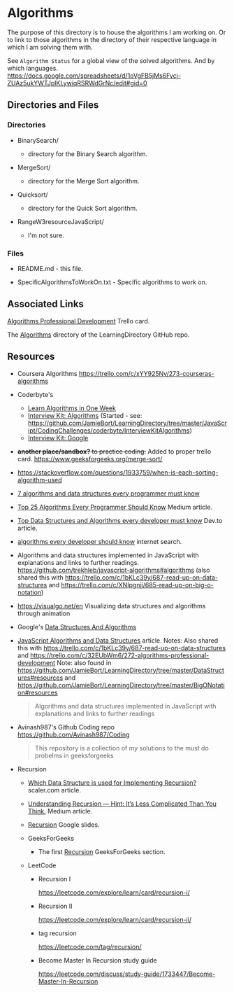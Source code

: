 # Algorithms

The purpose of this directory is to house the algorithms I am working on.
Or to link to those algorithms in the directory of their respective language in which I am solving them with.

See `Algorithm Status` for a global view of the solved algorithms. And by which languages.
https://docs.google.com/spreadsheets/d/1oVgFB5jMs6Fvcj-ZUAz5ukYWTJpIKLywiqRSRWdGrNc/edit#gid=0

## Directories and Files

### Directories

- BinarySearch/

  - directory for the Binary Search algorithm.

- MergeSort/

  - directory for the Merge Sort algorithm.

- Quicksort/

  - directory for the Quick Sort algorithm.

- RangeW3resourceJavaScript/
  - I'm not sure.

### Files

- README.md - this file.

- SpecificAlgorithmsToWorkOn.txt - Specific algorithms to work on.

## Associated Links

[Algorithms Professional Development](https://trello.com/c/32EUbWm6/272-algorithms-professional-development) Trello card.

The [Algorithms](https://github.com/JamieBort/LearningDirectory/tree/master/Algorithms) directory of the LearningDirectory GitHub repo.

## Resources

- Coursera Algorithms
  https://trello.com/c/xYY925Nv/273-courseras-algorithms

- Coderbyte's

  - [Learn Algorithms in One Week](https://coderbyte.com/starter-course/algorithms-and-data-structures)
  - [Interview Kit: Algorithms](https://coderbyte.com/interview-kit/algorithms) (Started - see: https://github.com/JamieBort/LearningDirectory/tree/master/JavaScript/CodingChallenges/coderbyte/InterviewKitAlgorithms)
  - [Interview Kit: Google](https://coderbyte.com/interview-kit/google)

- ~~**another place/sandbox?** to practice coding:~~ Added to proper trello card.
  https://www.geeksforgeeks.org/merge-sort/

- https://stackoverflow.com/questions/1933759/when-is-each-sorting-algorithm-used

- [7 algorithms and data structures every programmer must know](https://u.osu.edu/cstutorials/2016/11/21/7-algorithms-and-data-structures-every-programmer-must-know/)

- [Top 25 Algorithms Every Programmer Should Know](https://medium.com/techie-delight/top-25-algorithms-every-programmer-should-know-373246b4881b) Medium article.

- [Top Data Structures and Algorithms every developer must know](https://dev.to/educative/top-data-structures-and-algorithms-every-developer-must-know-241a) Dev.to article.

- [algorithms every developer should know](https://www.google.com/search?q=algorithms+every+developer+should+know&oq=algorithms+every+developer+should+know&aqs=chrome..69i57.13643j0j4&sourceid=chrome&ie=UTF-8) internet search.

- Algorithms and data structures implemented in JavaScript with explanations and links to further readings.
  https://github.com/trekhleb/javascript-algorithms#algorithms (also shared this with https://trello.com/c/1bKLc39y/687-read-up-on-data-structures and https://trello.com/c/XNIpgnjj/685-read-up-on-big-o-notation)

- https://visualgo.net/en
  Visualizing data structures and algorithms through animation

- Google's [Data Structures And Algorithms](https://techdevguide.withgoogle.com/paths/data-structures-and-algorithms/)

- [JavaScript Algorithms and Data Structures](https://github.com/trekhleb/javascript-algorithms) article.
  Notes: Also shared this with https://trello.com/c/1bKLc39y/687-read-up-on-data-structures and https://trello.com/c/32EUbWm6/272-algorithms-professional-development
  Note: also found in https://github.com/JamieBort/LearningDirectory/tree/master/DataStructures#resources and https://github.com/JamieBort/LearningDirectory/tree/master/BigONotation#resources

  > Algorithms and data structures implemented in JavaScript with explanations and links to further readings

- Avinash987's Github Coding repo
  https://github.com/Avinash987/Coding

  > This repository is a collection of my solutions to the must do probelms in geeksforgeeks

- Recursion

  - [Which Data Structure is used for Implementing Recursion?](https://www.scaler.com/topics/implementing-recursion/) scaler\.com article.

  - [Understanding Recursion — Hint: It’s Less Complicated Than You Think.](https://medium.com/geekculture/understanding-recursion-hint-its-less-complicated-than-you-think-e871a8693d50) Medium article.

  - [Recursion](https://docs.google.com/presentation/d/1fM_sJBCqYazkE8Q8CCM0a6qhCf-hp5nYaHez2osx2Yc/edit#slide=id.g17d373e65dc_0_344) Google slides.

  - GeeksForGeeks

    - The first [Recursion](https://www.geeksforgeeks.org/introduction-to-recursion-data-structure-and-algorithm-tutorials/?ref=ghm) GeeksForGeeks section.

  - LeetCode

    - Recursion I

      https://leetcode.com/explore/learn/card/recursion-i/

    - Recursion II

      https://leetcode.com/explore/learn/card/recursion-ii/

    - tag recursion

      https://leetcode.com/tag/recursion/

    - Become Master In Recursion study guide

      https://leetcode.com/discuss/study-guide/1733447/Become-Master-In-Recursion

